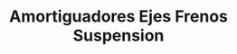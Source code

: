 ---
title: "Amortiguadores Ejes Frenos Suspension"
url: /barrios-unidos/amortiguadores-ejes-frenos-suspension/
shop: Autoteile
---